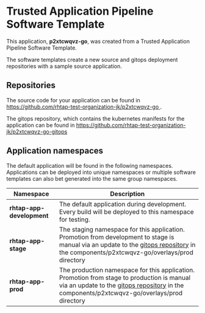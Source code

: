 # Trusted Application Pipeline Software Template

This application, **p2xtcwqvz-go**, was created from a Trusted Application Pipeline Software Template.

The software templates create a new source and gitops deployment repositories with a sample source application. 

## Repositories

The source code for your application can be found in [https://github.com/rhtap-test-organization-jk/p2xtcwqvz-go ](https://github.com/rhtap-test-organization-jk/p2xtcwqvz-go ).
 
The gitops repository, which contains the kubernetes manifests for the application can be found in 
[https://github.com/rhtap-test-organization-jk/p2xtcwqvz-go-gitops ](https://github.com/rhtap-test-organization-jk/p2xtcwqvz-go-gitops ) 

## Application namespaces 

The default application will be found in the following namespaces. Applications can be deployed into unique namespaces or multiple software templates can also bet generated into the same group namespaces.  

|  Namespace   |  Description   |  
| -------- | -------- |   
| **rhtap-app-development** | The default application during development. Every build will be deployed to this namespace for testing. | 
| **rhtap-app-stage** | The staging namespace for this application. Promotion from development to stage is manual via an update to the [gitops repository](https://github.com/rhtap-test-organization-jk/p2xtcwqvz-go-gitops ) in the components/p2xtcwqvz-go/overlays/prod directory |  
| **rhtap-app-prod** | The production namespace for this application. Promotion from stage to production is manual via an update to the [gitops repository](https://github.com/rhtap-test-organization-jk/p2xtcwqvz-go-gitops ) in the components/p2xtcwqvz-go/overlays/prod directory | 
